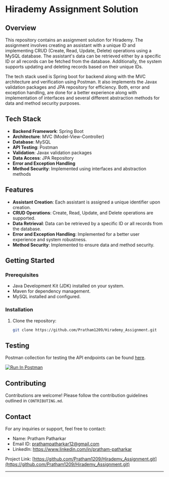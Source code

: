 # Hirademy Assignment Solution

## Overview
This repository contains an assignment solution for Hirademy. The assignment involves creating an assistant with a unique ID and implementing CRUD (Create, Read, Update, Delete) operations using a MySQL database. The assistant's data can be retrieved either by a specific ID or all records can be fetched from the database. Additionally, the system supports updating and deleting records based on their unique IDs.

The tech stack used is Spring boot for backend along with the MVC architecture and verification using Postman.
It also implements the Javax validation packages and JPA repository for efficiency. 
Both, error and exception handling, are done for a better experience along with implementation of interfaces and several different abstraction methods for data and method security purposes.

## Tech Stack
- **Backend Framework**: Spring Boot
- **Architecture**: MVC (Model-View-Controller)
- **Database**: MySQL
- **API Testing**: Postman
- **Validation**: Javax validation packages
- **Data Access**: JPA Repository
- **Error and Exception Handling**
- **Method Security**: Implemented using interfaces and abstraction methods

## Features
- **Assistant Creation**: Each assistant is assigned a unique identifier upon creation.
- **CRUD Operations**: Create, Read, Update, and Delete operations are supported.
- **Data Retrieval**: Data can be retrieved by a specific ID or all records from the database.
- **Error and Exception Handling**: Implemented for a better user experience and system robustness.
- **Method Security**: Implemented to ensure data and method security.

## Getting Started
### Prerequisites
- Java Development Kit (JDK) installed on your system.
- Maven for dependency management.
- MySQL installed and configured.

### Installation
1. Clone the repository:
   ```sh
   git clone https://github.com/Pratham1209/Hirademy_Assignment.git

## Testing
Postman collection for testing the API endpoints can be found [here](https://app.getpostman.com/run-collection/33785306-f00bd128-81ac-47a6-8f6b-fd087b86205b?action=collection%2Ffork&source=rip_markdown&collection-url=entityId%3D33785306-f00bd128-81ac-47a6-8f6b-fd087b86205b%26entityType%3Dcollection%26workspaceId%3Dc774a886-e84a-448e-bb79-647c8372343e).

[![Run In Postman](https://run.pstmn.io/button.svg)](https://app.getpostman.com/run-collection/33785306-f00bd128-81ac-47a6-8f6b-fd087b86205b?action=collection%2Ffork&source=rip_markdown&collection-url=entityId%3D33785306-f00bd128-81ac-47a6-8f6b-fd087b86205b%26entityType%3Dcollection%26workspaceId%3Dc774a886-e84a-448e-bb79-647c8372343e)

## Contributing
Contributions are welcome! Please follow the contribution guidelines outlined in `CONTRIBUTING.md`.

## Contact
For any inquiries or support, feel free to contact:
- Name: Pratham Patharkar
- Email ID: prathampatharkar12@gmail.com
- LinkedIn: https://www.linkedin.com/in/pratham-patharkar

Project Link: [https://github.com/Pratham1209/Hirademy_Assignment.git](https://github.com/Pratham1209/Hirademy_Assignment.git)

---
